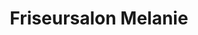 ---
title: "Friseursalon Melanie"
url: /klagenfurt-am-woerthersee/friseursalon-melanie/
shop: Friseur
---